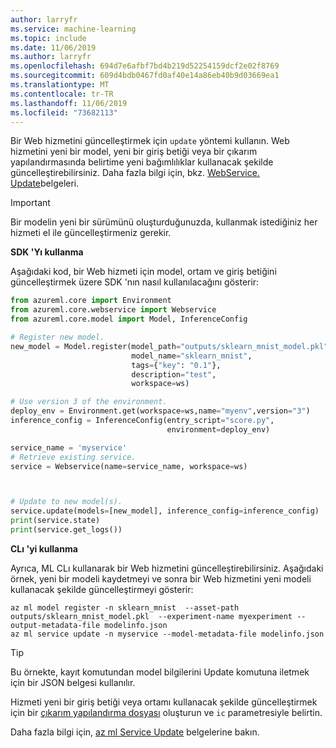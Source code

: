 ```yaml
---
author: larryfr
ms.service: machine-learning
ms.topic: include
ms.date: 11/06/2019
ms.author: larryfr
ms.openlocfilehash: 694d7e6afbf7bd4b219d52254159dcf2e02f8769
ms.sourcegitcommit: 609d4bdb0467fd0af40e14a86eb40b9d03669ea1
ms.translationtype: MT
ms.contentlocale: tr-TR
ms.lasthandoff: 11/06/2019
ms.locfileid: "73682113"
---
```

Bir Web hizmetini güncelleştirmek için `update` yöntemi kullanın. Web hizmetini yeni bir model, yeni bir giriş betiği veya bir çıkarım yapılandırmasında belirtime yeni bağımlılıklar kullanacak şekilde güncelleştirebilirsiniz. Daha fazla bilgi için, bkz. [WebService. Update](https://docs.microsoft.com/python/api/azureml-core/azureml.core.webservice.webservice.webservice?view=azure-ml-py#update--args-)belgeleri.

> [!IMPORTANT]
> Bir modelin yeni bir sürümünü oluşturduğunuzda, kullanmak istediğiniz her hizmeti el ile güncelleştirmeniz gerekir.

**SDK 'Yı kullanma**

Aşağıdaki kod, bir Web hizmeti için model, ortam ve giriş betiğini güncelleştirmek üzere SDK 'nın nasıl kullanılacağını gösterir:

```python
from azureml.core import Environment
from azureml.core.webservice import Webservice
from azureml.core.model import Model, InferenceConfig

# Register new model.
new_model = Model.register(model_path="outputs/sklearn_mnist_model.pkl",
                           model_name="sklearn_mnist",
                           tags={"key": "0.1"},
                           description="test",
                           workspace=ws)

# Use version 3 of the environment.
deploy_env = Environment.get(workspace=ws,name="myenv",version="3")
inference_config = InferenceConfig(entry_script="score.py",
                                   environment=deploy_env)

service_name = 'myservice'
# Retrieve existing service.
service = Webservice(name=service_name, workspace=ws)



# Update to new model(s).
service.update(models=[new_model], inference_config=inference_config)
print(service.state)
print(service.get_logs())
```

**CLı 'yi kullanma**

Ayrıca, ML CLı kullanarak bir Web hizmetini güncelleştirebilirsiniz. Aşağıdaki örnek, yeni bir modeli kaydetmeyi ve sonra bir Web hizmetini yeni modeli kullanacak şekilde güncelleştirmeyi gösterir:

```azurecli
az ml model register -n sklearn_mnist  --asset-path outputs/sklearn_mnist_model.pkl  --experiment-name myexperiment --output-metadata-file modelinfo.json
az ml service update -n myservice --model-metadata-file modelinfo.json
```

> [!TIP]
> Bu örnekte, kayıt komutundan model bilgilerini Update komutuna iletmek için bir JSON belgesi kullanılır.
>
> Hizmeti yeni bir giriş betiği veya ortamı kullanacak şekilde güncelleştirmek için bir [çıkarım yapılandırma dosyası](/azure/machine-learning/service/reference-azure-machine-learning-cli#inference-configuration-schema) oluşturun ve `ic` parametresiyle belirtin.

Daha fazla bilgi için, [az ml Service Update](https://docs.microsoft.com/cli/azure/ext/azure-cli-ml/ml/service?view=azure-cli-latest#ext-azure-cli-ml-az-ml-service-update) belgelerine bakın.